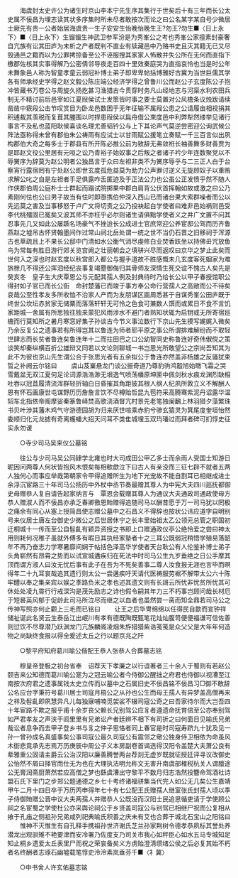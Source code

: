 <!-- { "loadSidebar": true } -->
　　海虞封太史许公为诸生时京山李本宁先生序其集行于世矣后十有三年而长公太史属不佞昌为埋志读其状多序集时所未尽者敢按次而论之曰公名某字某自号少微居士厥先有贵一公者始居海虞贵一生子安安生怡晚怡晚生王?勿王?勿生■〈日上永下〉■〈日上永下〉生镏镏生神武卫参军汾是为秀峯公之考也秀峯公家擅素封豪奢自亢族有讼其田庐为未析之产者既判不直业有牍藏邑中乃赂书史且灭其籍无已又尽毁通邑之籍而以为公罪拷掠备至公不诬服搜其家家人怖散并失公所在无何而直指下檄郡佐核其实事得解乃公密倩邻导夜走百四十里效秦庭哭为直指哀怜也当是时公年未舞象邑人称为智童孝童云弱冠补博士弟子即卑卑帖括博雅好古冀为当世巨儒其学各有师承经史学得之赵文毅公陈庄端公经济学得之曾鲁川公而赵公子玄度陈公子抱冲皆藏书万卷公与周旋久扬扢甚习渔猎古今贯穿时务凡山经地志与河渠水利农田兵制无不精讨前后邑宰如江夏叚侯试士发策皆时事之要士莫置对公风檐条议烛跋请续凿凿中窽段公击节叹赏目为卧龙邑数困于无年征输不属叚公患之公请履亩相视捐其积逋裁其羡税而复葺其塍围以时捍患叚侯以扁舟借公朿度邑中利弊犁然缕举见诸行事言不及私也蓝阳耿侯喜谈名理尤善韬钤公与上下其论声气莫逆尝密迎公询武候公阵法亟称得未曾有郡伯朱公祷雨有应试士以甘雨赋公援笔立奏赋一千三百言似出夙构郡伯大奇之每多士于郡县有所开陈必推公前为致辞无弗敛袵长袖善舞多财善贾为是耶赵文役公里居有元咺之讼乃青裕子始奴事之后叛之者诸子衿少年连数聚党以不辱黉序为辞莫为赵公明者公独昌言于众曰左袒非类不为黉序辱乎与二三正人白于台察宵行露宿罔有宁处赵公即世玄度孤危益莫为助力公声罪讨逆义无旋顾奴子以重贿求解公叱之自是左袒者手足俱露咋舌匿迹及于正法公力也公虽公正发愤乎然不随人作侠郡伯周公庭朴士士群起而蹋试院掷果中郡白肩背公伏首挥翰如故或激之曰公乃素刚何怯也公曰男子故当有怯时即亟携伯仲深入西山已而诸台果大索群噪者而公以先远莫之害及当事移怒于卢广文将切责之公乃投袂起白学使者曰难非邑始祸则邑受李代桃殭固已冤矣又波其师不亦枉乎必尔则诸生请俱黜学使者义之并广文置不问其忍事先几又如此公屡踬名场豪气不挫迨长公成进士官庶常迎公养宦邸公驾而历齐鲁燕赵之墟吊古怀贤翰墨间作过常山祠北岳处谓一统之世不当仍石晋之旧移祠于浑源古也草疏且上不果长公邸中门清如水公衡气消尽虔修白业焚香趺坐以持佛毌咒放鱼鸟为常每有胜日游行郊关览宫阙之壮丽朝会之填骈兴尽而返叹曰京华之梦止此矣而世何入之深也时赵玄度以秋宫郎入都公与握手道故不胜感慨未几玄度客死姻家为难旅榇几不得还公挥泪经纪丧事复竭蹷御侮归其骨师友深情生死交谊不愧古人矣先是癸亥冬　皇子生大庆覃恩公与元配其孺人例及封典待时乃给长公以甲子春授馆职公得封如子官已而长公衘　命封楚藩已而竣于事方奉公命行营孺人之高敞而公不待矣哀哉公至性孝友多所收恤不治家人产而为友朋谋区画周悉甚于自谋秀峯公田庐既于终世公坎坛赤贫家无储粟而落落轩轩无可怜之色食可兼数人馔而或累日不食不言饥家距城一舍属有所思独往独来蒙犯风雨涉水不避门者熟知状辄为启钥或无所寄宿廵檐而行莫知所之暑月寒窓好集子孙谈古今节义事泣数行下京山先生摸写娓娓入微矣乃余反复公之遗事若有所得岂其以鲁连为师者耶平原之事公所谓排难解纷而不取轻世肆志而长贫者鲁连矣鲁连年十二而拄田巴之口公幼智同史称鲁连好奇伟俶傥之策谈笑却秦纵横百折公雄辩又同若以文论则聊城一书岂思光所敢望公之宗尚吾知其为此不为彼也京山先生谓公合于张思光者有五余拟公于鲁连亦然盖非杨雄之反骚犹束晢之补阙云尔铭曰 
　　虞山芨嶪悬龙门谈公振奇道乃尊豹驹鸿鷇旭始暾飞霜之哭雪戴盆无双江夏何足论词源浩浩渺无垠逸气喷荡幡原坤匣中佩剑秋水痕龙渊烈缺相吐吞以冠苴履清流浑群轻折轴白日昏摧其角距披其根人纲人纪夙所敦立义不解酬人恩有怀石画康世屯谋野历历詹詹言饮不尽樽贻哲昆九苞符采高腾骞紫泥丹诏露华温轺车北指依帝阍摩娑秦篆鲁峄焚高歌浇酒督亢村景先老笔独阑飜上林羽猎夕藻繁珠书贝叶涉其藩木鸡气守游德园胡为归来厌世喧乘赤豹兮骖玄猿灵为箕尾度奎垣怡然委顺归化元龙摅有奇离蠖蟠大招天问耳不类隹城埋玉双玙璠过而拜者碑可扪惇史征实永勿谖 

　　○寺少司马吴来仪公墓铭 

　　往公与少司马吴公同肄学北雍也时大司成田公甲乙多士而余雨人受国士知游日昵因问两尊人何状皆抱风木恨矣每相欷歔泣下曰古人有亲没而三征七辟不就者五两人独何心而事应举哉第朝家令甲得追赠所生为地下光宠故不能自割耳已相继成进士余浮沉宦路三十年司马公扬历中外杖中丞节奏最赠其尊人为中宪大夫四川廵抚都御史母赠恭人复自请告起家纳言与　覃恩会载赠其尊人为通议大夫通政司通政使母方恭人赠淑人而不佞昌亦承乏春卿徼恩貤赠得追随司马以酬昔愿于万一司马犹以罔极之痛余有同心从塞上授简昌使志赠公墓中之石昌义不得辞也按状公讳应道字自明别号来仪居士唐左台御史少微公之后世居休宁之长丰里始祖太乙公领元总管之职国初迁桐城十一传而至公自髫齓有颖异资授之书即上口赠通政仪亭公绝怜爱之尝曰神太用则耗何况稚子虽就外傅多有暇日其执经家塾者十之三耳公既弱冠稍悟学殖易落韶年不再乃奋志力学寒暑靡间娴于帖括色泽高华学使者天台耿公有人伦鉴补博士弟子头角崭然有昂霄之势而以试宣城遘疾归在死法中时司马公生九岁垂绝之日公手摩其顶而谓方淑人曰汝无忧后事有此子在吾为不死矣善事二尊人汝食报无涯也言毕而暝得年二十九耳哀哉追其遗行则太公一尝遘疾吁天请代医祷服劳裾不解带太公六十陈牢醴以奉之集亲宾以娱之季路负米之孝也述其遗文则有长謌云所忧非忧贫所忧其可休处处凌九霄行行戒深沟是茂先励志之诗也假令嗣其年力三不朽事岂顾问哉长材厄于短晷英风郁于促龄此司马所泣尽而继之以血者也虽然尝一脔而知全鼎若司马公之传神写照亦何止颧上三毛而已铭曰 
　　让王之后华冑绵绵以任得民自歙而宣钟祥储祉诞此名贤云生泰岳江出岷川有孝有德既陶既甄笔花灿灿腹笥便便福谦可信佐善则愆饮不尽尊潜乃跃渊龙门亢族麟阁凌烟朱斿猎猎紫诰笺笺是众父父是大年年何造物之尚缺终食报以得全爰述太丘之行以题京兆之阡 

　　○黎平府知府葛川喻公偕配王恭人张恭人合葬墓志铭 

　　穆皇帝登极之初台省奉　诏荐天下孝廉之以行谊著者三十余人于蜀则有若赵公颐吉来公知德而葛川喻公寔为之冠云喻公者今侍御公醒拙之府君也侍御以视漕至江南按次府君之遗事属钱太史立传而以墓中之石属旧史不佞昌铭不佞昌习□御不敢辞公名应台字秉符号葛川居士司寇月梧公之从孙也公生而母王孺人有异梦盖高僧再来之祥及髫齓即夙慧异凡儿每独寐哺喃觅袈裟不辍司寇公奇之曰吾家待尔而大岂吾四十年宦路不欺之报乎甫十余岁丧父赖长兄别驾公应豸者遵遗命抚育倍至公亦奉别驾如严君孝友之声浃于闾里里有兄弟讼产者廷辨不相下有司折之曰何面日见喻氏兄弟哉讼者息争而去甲子登乡书与豸之仲子思恪者同上春官是时司寇寿跻九十犹及见一孙一曾孙成名真盛事矣公事司寇公最久司寇公有震邻之儆公独身侍卫相依为命虽风木衘悲竟承先志焉万历庚辰中周公子义本房副卷首谒选得汉阳令盖楚大夫萧公良有辈雅重公固请主爵云公治汉阳以廉善腾誉两台荐剡无虚岁既就征授廷评寻议改御史公怡然不屑曰择官而仕无为也在大理执法明允称文无害升南虞部榷税杭关人谓膻途公无膏润斋厨萧然若应高僧之梦也繇虞漕出守黎平不数月归志浩然投簪命驾酒社诗盟石氏下里门之步郑公题通德之乡七十考终诸福骈集当代完人如公无几矣公生嘉靖甲午二月十四日卒于万历丙申得年七十有七公配王氏赠孺人继室张氏封孺人顷以季子侍御貤赠公晋中议大夫两孺人并赠恭人公既没而汉阳士民追思循吏请于学使顾公祠之名宦蜀之学使杜公亦采舆论祠公于乡贤盖司寇公与别驾已相继尸祝而公复相从飨于孔庙之侧祖孙兄弟咸列祀典喻氏积善之庆未有艾也合葬于城北石宝山之阳铭曰 
　　惟神不灭惟生有自孔释手携祖孙世济谢氏芝兰孙家荆树令德孝恭夙标其誉处养潜龙出观驯雉不艳要津而安冷署乃佐度支乃司关市我心如秤臣心如水五马专城知足知止桐乡遗爱太丘表里尸而祝之荣哀备矣义方虏贻澄清缵绪公侯之后必复其始不朽者名终酬者志琢石幽墟载笔惇史泠泠素岚垂芬千■〈礻冀〉 

　　○中书舍人许玄佑墓志铭 

